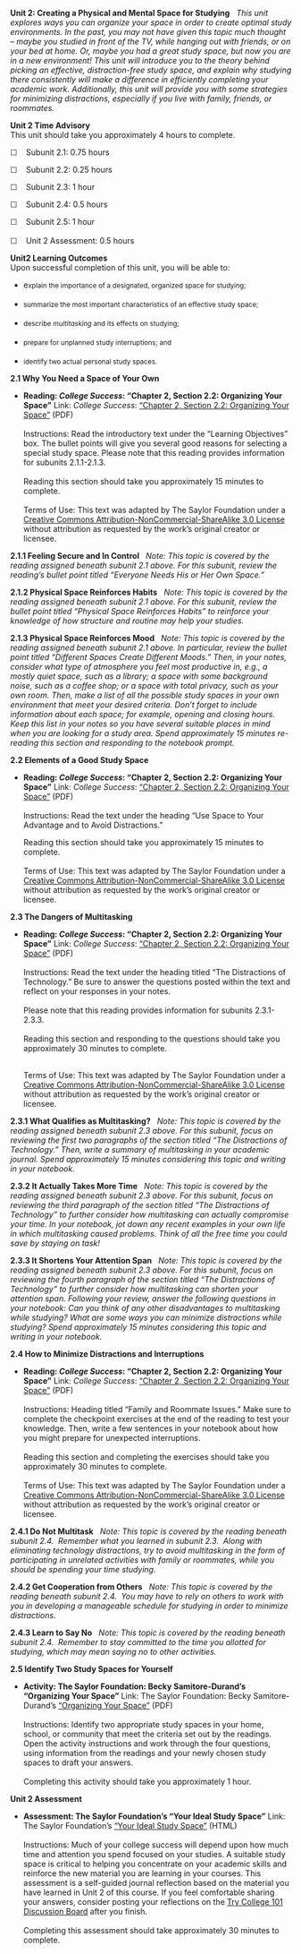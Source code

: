 **Unit 2: Creating a Physical and Mental Space for Studying** <span
id="2"></span> 
*This unit explores ways you can organize your space in order to create
optimal study environments. In the past, you may not have given this
topic much thought – maybe you studied in front of the TV, while hanging
out with friends, or on your bed at home. Or, maybe you had a great
study space, but now you are in a new environment! This unit will
introduce you to the theory behind picking an effective,
distraction-free study space, and explain why studying there
consistently will make a difference in efficiently completing your
academic work. Additionally, this unit will provide you with some
strategies for minimizing distractions, especially if you live with
family, friends, or roommates.*

**Unit 2 Time Advisory**  
This unit should take you approximately 4 hours to complete.  
  
 ☐    Subunit 2.1: 0.75 hours  
  
 ☐    Subunit 2.2: 0.25 hours  
  
 ☐    Subunit 2.3: 1 hour  
  
 ☐    Subunit 2.4: 0.5 hours  
  
 ☐    Subunit 2.5: 1 hour  
    
 ☐    Unit 2 Assessment: 0.5 hours

**Unit2 Learning Outcomes**  
Upon successful completion of this unit, you will be able to:
-   e<span style="font-size: 12px;">xplain the importance of a
    designated, organized space for studying;</span>  
      
-   <span style="font-size: 12px;">s</span><span
    style="font-size: 12px;">ummarize the most important characteristics
    of an effective study space;</span>  
      
-   <span style="font-size: 12px;">d</span><span
    style="font-size: 12px;">escribe *multitasking* and its effects on
    studying;</span>  
      
-   <span style="font-size: 12px;">p</span><span
    style="font-size: 12px;">repare for unplanned study interruptions;
    and</span>  
      
-   <span style="font-size: 12px;">i</span><span
    style="font-size: 12px;">dentify two actual personal study
    spaces.</span>

**2.1 Why You Need a Space of Your Own** <span id="2.1"></span> 
-   **Reading: *College Success*: “Chapter 2, Section 2.2: Organizing
    Your Space”**
    Link: *College Success*: [“Chapter 2, Section 2.2: Organizing Your
    Space”](http://www.saylor.org/site/textbooks/College%20Success.pdf)
    (PDF)  
        
     Instructions: Read the introductory text under the “Learning
    Objectives” box. The bullet points will give you several good
    reasons for selecting a special study space. Please note that this
    reading provides information for subunits 2.1.1-2.1.3.   
        
     Reading this section should take you approximately 15 minutes to
    complete.  
        
     Terms of Use: This text was adapted by The Saylor Foundation under
    a [Creative Commons Attribution-NonCommercial-ShareAlike 3.0
    License](http://creativecommons.org/licenses/by-nc-sa/3.0/) without
    attribution as requested by the work’s original creator or licensee.

**2.1.1 Feeling Secure and In Control** <span id="2.1.1"></span> 
*Note: This topic is covered by the reading assigned beneath subunit 2.1
above. For this subunit, review the reading’s bullet point titled
“Everyone Needs His or Her Own Space.”*

**2.1.2 Physical Space Reinforces Habits** <span id="2.1.2"></span> 
*Note: This topic is covered by the reading assigned beneath subunit 2.1
above. For this subunit, review the bullet point titled “Physical Space
Reinforces Habits” to reinforce your knowledge of how structure and
routine may help your studies.*

**2.1.3 Physical Space Reinforces Mood** <span id="2.1.3"></span> 
*Note: This topic is covered by the reading assigned beneath subunit 2.1
above. In particular, review the bullet point titled “Different Spaces
Create Different Moods.” Then, in your notes, consider what type of
atmosphere you feel most productive in, e.g., a mostly quiet space, such
as a library; a space with some background noise, such as a coffee shop;
or a space with total privacy, such as your own room. Then, make a list
of all the possible study spaces in your own environment that meet your
desired criteria. Don’t forget to include information about each space;
for example, opening and closing hours. Keep this list in your notes so
you have several suitable places in mind when you are looking for a
study area. Spend approximately 15 minutes re-reading this section and
responding to the notebook prompt.*

**2.2 Elements of a Good Study Space** <span id="2.2"></span> 
-   **Reading: *College Success*: “Chapter 2, Section 2.2: Organizing
    Your Space”**
    Link: *College Success*: [“Chapter 2, Section 2.2: Organizing Your
    Space”](http://www.saylor.org/site/textbooks/College%20Success.pdf)
    (PDF)  
        
     Instructions: Read the text under the heading “Use Space to Your
    Advantage and to Avoid Distractions.”  
      
     Reading this section should take you approximately 15 minutes to
    complete.  
        
     Terms of Use: This text was adapted by The Saylor Foundation under
    a [Creative Commons Attribution-NonCommercial-ShareAlike 3.0
    License](http://creativecommons.org/licenses/by-nc-sa/3.0/) without
    attribution as requested by the work’s original creator or licensee.

**2.3 The Dangers of Multitasking** <span id="2.3"></span> 
-   **Reading: *College Success*: “Chapter 2, Section 2.2: Organizing
    Your Space”**
    Link: *College Success*: [“Chapter 2, Section 2.2: Organizing Your
    Space”](http://www.saylor.org/site/textbooks/College%20Success.pdf)
    (PDF)  
        
     Instructions: Read the text under the heading titled “The
    Distractions of Technology.” Be sure to answer the questions posted
    within the text and reflect on your responses in your notes.  
        
     Please note that this reading provides information for subunits
    2.3.1-2.3.3.    
        
     Reading this section and responding to the questions should take
    you approximately 30 minutes to complete.  
        

    Terms of Use: This text was adapted by The Saylor Foundation under a
    [Creative Commons Attribution-NonCommercial-ShareAlike 3.0
    License](http://creativecommons.org/licenses/by-nc-sa/3.0/) without
    attribution as requested by the work’s original creator or licensee.

**2.3.1 What Qualifies as Multitasking?** <span id="2.3.1"></span> 
*Note: This topic is covered by the reading assigned beneath subunit 2.3
above. For this subunit, focus on reviewing the first two paragraphs of
the section titled “The Distractions of Technology.” Then, write a
summary of multitasking in your academic journal. Spend approximately 15
minutes considering this topic and writing in your notebook.*

**2.3.2 It Actually Takes More Time** <span id="2.3.2"></span> 
*Note: This topic is covered by the reading assigned beneath subunit 2.3
above. For this subunit, focus on reviewing the third paragraph of the
section titled “The Distractions of Technology” to further consider how
multitasking can actually compromise your time. In your notebook, jot
down any recent examples in your own life in which multitasking caused
problems. Think of all the free time you could save by staying on task!*

**2.3.3 It Shortens Your Attention Span** <span id="2.3.3"></span> 
*Note: This topic is covered by the reading assigned beneath subunit 2.3
above. For this subunit, focus on reviewing the fourth paragraph of the
section titled “The Distractions of Technology” to further consider how
multitasking can shorten your attention span. Following your review,
answer the following questions in your notebook: Can you think of any
other disadvantages to multitasking while studying? What are some ways
you can minimize distractions while studying? Spend approximately 15
minutes considering this topic and writing in your notebook.*

**2.4 How to Minimize Distractions and Interruptions** <span
id="2.4"></span> 
-   **Reading: *College Success*: “Chapter 2, Section 2.2: Organizing
    Your Space”**
    Link: *College Success*: [“Chapter 2, Section 2.2: Organizing Your
    Space”](http://www.saylor.org/site/textbooks/College%20Success.pdf)
    (PDF)  
        
     Instructions: Heading titled “Family and Roommate Issues.” Make
    sure to complete the checkpoint exercises at the end of the reading
    to test your knowledge. Then, write a few sentences in your notebook
    about how you might prepare for unexpected interruptions.  
        
     Reading this section and completing the exercises should take you
    approximately 30 minutes to complete.    
        
     Terms of Use: This text was adapted by The Saylor Foundation under
    a [Creative Commons Attribution-NonCommercial-ShareAlike 3.0
    License](http://creativecommons.org/licenses/by-nc-sa/3.0/) without
    attribution as requested by the work’s original creator or licensee.

**2.4.1 Do Not Multitask** <span id="2.4.1"></span> 
*Note: This topic is covered by the reading beneath subunit 2.4. 
Remember what you learned in subunit 2.3.  Along with eliminating
technology distractions, try to avoid multitasking in the form of
participating in unrelated activities with family or roommates, while
you should be spending your time studying.*

**2.4.2 Get Cooperation from Others** <span id="2.4.2"></span> 
*Note: This topic is covered by the reading beneath subunit 2.4.  You
may have to rely on others to work with you in developing a manageable
schedule for studying in order to minimize distractions.*

**2.4.3 Learn to Say No** <span id="2.4.3"></span> 
*Note: This topic is covered by the reading beneath subunit 2.4. 
Remember to stay committed to the time you allotted for studying, which
may mean saying no to other activities.*

**2.5 Identify Two Study Spaces for Yourself** <span id="2.5"></span> 
-   **Activity: The Saylor Foundation: Becky Samitore-Durand’s
    “Organizing Your Space”**
    Link: The Saylor Foundation: Becky Samitore-Durand’s [“Organizing
    Your
    Space”](http://www.saylor.org/site/wp-content/uploads/2012/01/TRYCOLLEGE-2.5.pdf) (PDF)  
        
     Instructions: Identify two appropriate study spaces in your home,
    school, or community that meet the criteria set out by the readings.
    Open the activity instructions and work through the four questions,
    using information from the readings and your newly chosen study
    spaces to draft your answers.  
        
     Completing this activity should take you approximately 1 hour.

**Unit 2 Assessment** <span id="2.6"></span> 
-   **Assessment: The Saylor Foundation’s “Your Ideal Study Space”**
    Link: The Saylor Foundation’s [“Your Ideal Study
    Space”](http://school.saylor.org/mod/quiz/view.php?id=1874) (HTML)  
        
     Instructions: Much of your college success will depend upon how
    much time and attention you spend focused on your studies. A
    suitable study space is critical to helping you concentrate on your
    academic skills and reinforce the new material you are learning in
    your courses. This assessment is a self-guided journal reflection
    based on the material you have learned in Unit 2 of this course. If
    you feel comfortable sharing your answers, consider posting your
    reflections on the [Try College 101 Discussion
    Board](http://forums.saylor.org/topic/your-ideal-study-space/) after
    you finish.  
        
     Completing this assessment should take approximately 30 minutes to
    complete.


